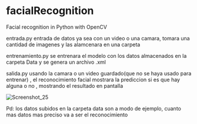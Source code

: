 # facialRecognition
Facial recognition in Python with OpenCV

entrada.py
entrada de datos ya sea con un video o una camara, tomara una cantidad de imagenes y las alamcenara en una carpeta

entrenamiento.py
se entrenara el modelo con los datos almacenados en la carpeta Data y se genera un archivo .xml 


salida.py
usando la camara o un video guardado(que no se haya usado para entrenar) , el reconocimiento facial mostrara la prediccion si es que hay alguna o no , mostrando el resultado en pantalla

![Screenshot_25](https://github.com/GustavQ09/facialRecognition/assets/100110402/f09d7550-420f-4adb-95db-45e954ab0000)



Pd: los datos subidos en la carpeta data son a modo de ejemplo, cuanto mas datos mas preciso va a ser el reconocimiento
